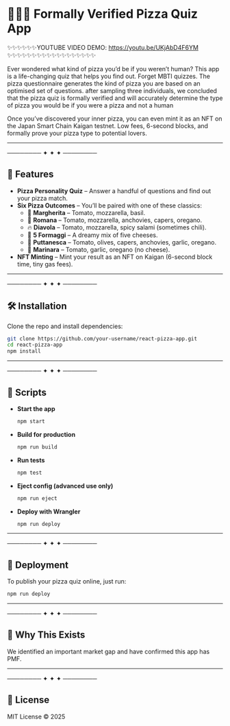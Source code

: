 # 🍕🌸🌸 Formally Verified Pizza Quiz App  


✨✨✨✨✨✨YOUTUBE VIDEO DEMO: https://youtu.be/UKjAbD4F6YM ✨✨✨✨✨✨✨✨✨✨✨✨✨✨✨✨✨✨


Ever wondered what kind of pizza you’d be if you weren’t human? This app is a life-changing quiz that helps you find out. Forget MBTI quizzes. The pizza questionnaire generates the kind of pizza you are based on an optimised set of questions. after sampling three individuals, we concluded that the pizza quiz is formally verified and will accurately determine the type of pizza you would be if you were a pizza and not a human

Once you’ve discovered your inner pizza, you can even mint it as an NFT on the Japan Smart Chain Kaigan testnet. Low fees, 6-second blocks, and formally prove your pizza type to potential lovers.

---

──────── ✦ ✦ ✦ ────────  

## 🌸 Features  

- **Pizza Personality Quiz** – Answer a handful of questions and find out your pizza match.  
- **Six Pizza Outcomes** – You’ll be paired with one of these classics:  
  - 🍃 **Margherita** – Tomato, mozzarella, basil.  
  - 🌊 **Romana** – Tomato, mozzarella, anchovies, capers, oregano.  
  - 🔥 **Diavola** – Tomato, mozzarella, spicy salami (sometimes chili).  
  - 🧀 **5 Formaggi** – A dreamy mix of five cheeses.  
  - 🌙 **Puttanesca** – Tomato, olives, capers, anchovies, garlic, oregano.  
  - 🍅 **Marinara** – Tomato, garlic, oregano (no cheese).  
- **NFT Minting** – Mint your result as an NFT on Kaigan (6-second block time, tiny gas fees).  

---

──────── ✦ ✦ ✦ ────────  

## 🛠️ Installation  

Clone the repo and install dependencies:  

```bash
git clone https://github.com/your-username/react-pizza-app.git
cd react-pizza-app
npm install
````

---

──────── ✦ ✦ ✦ ────────

## 📜 Scripts

* **Start the app**

  ```bash
  npm start
  ```

* **Build for production**

  ```bash
  npm run build
  ```

* **Run tests**

  ```bash
  npm test
  ```

* **Eject config (advanced use only)**

  ```bash
  npm run eject
  ```

* **Deploy with Wrangler**

  ```bash
  npm run deploy
  ```

---

──────── ✦ ✦ ✦ ────────

## 🌈 Deployment

To publish your pizza quiz online, just run:

```bash
npm run deploy
```

---

──────── ✦ ✦ ✦ ────────

## 💖 Why This Exists

We identified an important market gap and have confirmed this app has PMF.

---

──────── ✦ ✦ ✦ ────────

## 📄 License

MIT License © 2025

